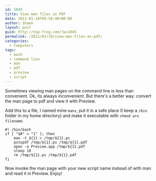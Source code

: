 ```yaml
---
id: 1845
title: View man files as PDF
date: 2011-01-18T09:58:40+00:00
author: Shawn
layout: post
guid: http://top-frog.com/?p=1845
permalink: /2011/01/18/view-man-files-as-pdf/
categories:
  - Computers
tags:
  - bash
  - command line
  - man
  - pdf
  - preview
  - script
---
```

Sometimes viewing man pages on the command line is less than convenient. Ok, its always inconvenient. But there's a better way: convert the man page to pdf and view it with Preview.

Add this to a file, I named mine `manv`, put it in a safe place (I keep a `/bin` folder in my home directory) and make it executable with `chmod a+x filename`.

``` shell
#! /bin/bash
if [ "$#" = "1" ]; then
	man -t ${1} > /tmp/${1}.ps
	pstopdf /tmp/${1}.ps /tmp/${1}.pdf
	open -a Preview.app /tmp/${1}.pdf
	sleep 10
	rm /tmp/${1}.ps /tmp/${1}.pdf
fi
```

Now invoke the man page with your new script name instead of with man and read it in Preview. Enjoy!